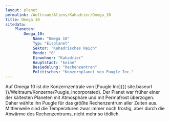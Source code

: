 ```yaml
---
layout: planet
permalink: /Weltraum/Aliens/Kahadrier/Omega_10
title: Omega 10
sitedata:
    Planeten:
        Omega_10:
            Name: "Omega 10"
            Typ: "Eisplanet"
            Sektor: "Kahadrisches Reich"
            Monde: "0"
            Einwohner: "Kahadrier"
            Hauptstadt: "keine"
            Besiedelung: "Rechenzentren"
            Politisches: "Konzernplanet von Puugle Inc."
---
```




Auf Omega 10 ist die Konzernzentrale von [Puugle Inc]({{ site.baseurl }}/Weltraum/Konzerne/Puugle_Incorporated). Der Planet war früher einer der kältesten Planeten mit Atmosphäre und mit Permafrost überzogen. Daher wählte ihn Puugle für das größte Rechenzentrum aller Zeiten aus. Mittlerweile sind die Temperaturen zwar immer noch frostig, aber durch die Abwärme des Rechenzentrums, nicht mehr so tödlich.
